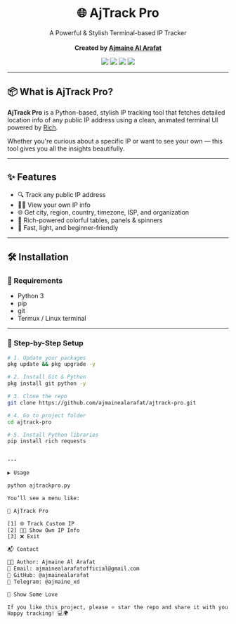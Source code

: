 <h1 align="center">🌐 AjTrack Pro</h1>
<p align="center">
  A Powerful & Stylish Terminal-based IP Tracker  
  <br><br>
  <b>Created by <a href="https://github.com/ajmainealarafat" target="_blank">Ajmaine Al Arafat</a></b>
</p>

<p align="center">
  <img src="https://img.shields.io/badge/Python-3.10-blue?logo=python&logoColor=white"/>
  <img src="https://img.shields.io/badge/Made%20With-Rich%20Library-purple?style=flat&logo=terminal&logoColor=white"/>
  <img src="https://img.shields.io/github/stars/ajmainealarafat/ajtrack-pro?style=social"/>
  <img src="https://img.shields.io/github/followers/ajmainealarafat?style=social"/>
</p>

---

## 📦 What is AjTrack Pro?

**AjTrack Pro** is a Python-based, stylish IP tracking tool that fetches detailed location info of any public IP address using a clean, animated terminal UI powered by [Rich](https://github.com/Textualize/rich).

Whether you're curious about a specific IP or want to see your own — this tool gives you all the insights beautifully.

---

## ✨ Features

- 🔍 Track any public IP address  
- 🧑‍💻 View your own IP info  
- 🌐 Get city, region, country, timezone, ISP, and organization  
- 🎨 Rich-powered colorful tables, panels & spinners  
- 💨 Fast, light, and beginner-friendly  

---

## 🛠️ Installation

### 🧱 Requirements

- Python 3  
- pip  
- git  
- Termux / Linux terminal  

---

### 🔧 Step-by-Step Setup

```bash
# 1. Update your packages
pkg update && pkg upgrade -y

# 2. Install Git & Python
pkg install git python -y

# 3. Clone the repo
git clone https://github.com/ajmainealarafat/ajtrack-pro.git

# 4. Go to project folder
cd ajtrack-pro

# 5. Install Python libraries
pip install rich requests


---

▶️ Usage

python ajtrackpro.py

You’ll see a menu like:

🎯 AjTrack Pro

[1] 🌐 Track Custom IP  
[2] 🧑‍💻 Show Own IP Info  
[3] ❌ Exit

📬 Contact

👨‍💻 Author: Ajmaine Al Arafat
📧 Email: ajmainealarafatofficial@gmail.com
🔗 GitHub: @ajmainealarafat
💬 Telegram: @ajmaine_xd

🌟 Show Some Love

If you like this project, please ⭐ star the repo and share it with your dev friends!
Happy tracking! 💻🌍
